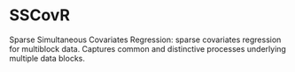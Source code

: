 # SSCovR
Sparse Simultaneous Covariates Regression: sparse covariates regression for multiblock data. Captures common and distinctive processes underlying multiple data blocks.
